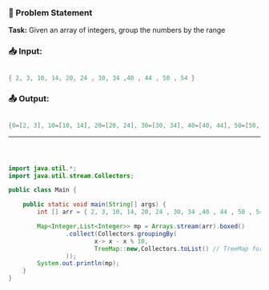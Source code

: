 ### 🧩 Problem Statement

**Task:**
Given an array of integers, group the numbers by the range


### 📥 Input:

```java

{ 2, 3, 10, 14, 20, 24 , 30, 34 ,40 , 44 , 50 , 54 }

```

### 📤 Output:

```java

{0=[2, 3], 10=[10, 14], 20=[20, 24], 30=[30, 34], 40=[40, 44], 50=[50, 54]}

```

---


``` java



import java.util.*;
import java.util.stream.Collectors;

public class Main {

    public static void main(String[] args) {
        int [] arr = { 2, 3, 10, 14, 20, 24 , 30, 34 ,40 , 44 , 50 , 54 };

        Map<Integer,List<Integer>> mp = Arrays.stream(arr).boxed()
                .collect(Collectors.groupingBy(
                        x-> x - x % 10,
                        TreeMap::new,Collectors.toList() // TreeMap for ordering
                ));
        System.out.println(mp);
    }
}

```
